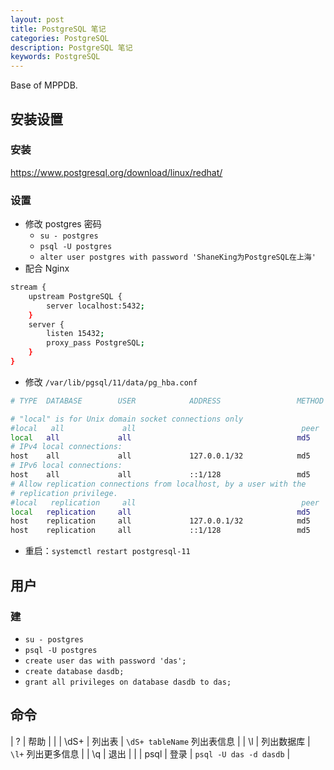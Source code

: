 ```yaml
---
layout: post
title: PostgreSQL 笔记
categories: PostgreSQL
description: PostgreSQL 笔记
keywords: PostgreSQL
---
```



Base of MPPDB.

## 安装设置

### 安装
<https://www.postgresql.org/download/linux/redhat/>

### 设置
- 修改 postgres 密码
  - `su - postgres`
  - `psql -U postgres`
  - `alter user postgres with password 'ShaneKing为PostgreSQL在上海'`
- 配合 Nginx
```bash
stream {
    upstream PostgreSQL {
        server localhost:5432;
    }
    server {
        listen 15432;
        proxy_pass PostgreSQL;
    }
}
```
- 修改 ```/var/lib/pgsql/11/data/pg_hba.conf```
```bash
# TYPE  DATABASE        USER            ADDRESS                 METHOD

# "local" is for Unix domain socket connections only
#local   all             all                                     peer
local   all             all                                     md5
# IPv4 local connections:
host    all             all             127.0.0.1/32            md5
# IPv6 local connections:
host    all             all             ::1/128                 md5
# Allow replication connections from localhost, by a user with the
# replication privilege.
#local   replication     all                                     peer
local   replication     all                                     md5
host    replication     all             127.0.0.1/32            md5
host    replication     all             ::1/128                 md5
```
- 重启：`systemctl restart postgresql-11`

## 用户

### 建
- `su - postgres`
- `psql -U postgres`
- `create user das with password 'das';`
- `create database dasdb;`
- `grant all privileges on database dasdb to das;`

## 命令

| \? | 帮助 |  |
| \dS+ | 列出表 | `\dS+ tableName` 列出表信息 |
| \l | 列出数据库 | `\l+` 列出更多信息 |
| \q | 退出 |  |
| psql | 登录 | `psql -U das -d dasdb` |


